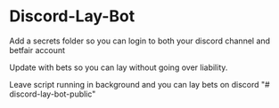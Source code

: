 # Discord-Lay-Bot

Add a secrets folder so you can login to both your discord channel and betfair account

Update with bets so you can lay without going over liability.

Leave script running in background and you can lay bets on discord
"# discord-lay-bot-public" 
